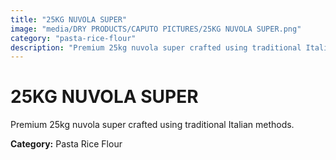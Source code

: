 ```yaml
---
title: "25KG NUVOLA SUPER"
image: "media/DRY PRODUCTS/CAPUTO PICTURES/25KG NUVOLA SUPER.png"
category: "pasta-rice-flour"
description: "Premium 25kg nuvola super crafted using traditional Italian methods."
---
```


# 25KG NUVOLA SUPER

Premium 25kg nuvola super crafted using traditional Italian methods.

**Category:** Pasta Rice Flour
